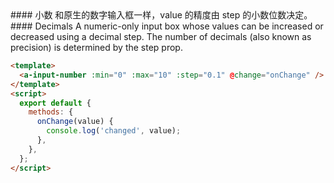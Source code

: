 <cn>
#### 小数
和原生的数字输入框一样，value 的精度由 step 的小数位数决定。
</cn>

<us>
#### Decimals
A numeric-only input box whose values can be increased or decreased using a decimal step. The number of decimals (also known as precision) is determined by the step prop.
</us>

```html
<template>
  <a-input-number :min="0" :max="10" :step="0.1" @change="onChange" />
</template>
<script>
  export default {
    methods: {
      onChange(value) {
        console.log('changed', value);
      },
    },
  };
</script>
```
